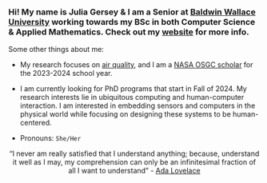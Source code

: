 ### Hi! My name is Julia Gersey & I am a Senior at <a href="https://www.bw.edu/">Baldwin Wallace University</a> working towards my BSc in both Computer Science & Applied Mathematics. Check out my <a href="https://juliagersey.com">website</a> for more info.

Some other things about me: 

- My research focuses on <a href="https://mops.bw.edu/air">air quality</a>, and I am a <a href="http://osgc.org/recipients/">NASA OSGC scholar</a> for the 2023-2024 school year. 

- I am currently looking for PhD programs that start in Fall of 2024. My research interests lie in ubiquitous computing and human-computer interaction. I am interested in embedding sensors and computers in the physical world while focusing on designing these systems to be human-centered. 

- Pronouns: `She/Her`

<div align="center">
  “I never am really satisfied that I understand anything; because, understand it well as I may, my comprehension can only be an infinitesimal fraction of all I want to understand”
  - <a href="https://www.biography.com/scholar/ada-lovelace">Ada Lovelace</a>
</div>
